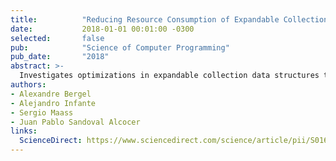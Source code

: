 ```yaml
---
title:          "Reducing Resource Consumption of Expandable Collections: The Pharo Case"
date:           2018-01-01 00:01:00 -0300
selected:       false
pub:            "Science of Computer Programming"
pub_date:       "2018"
abstract: >-
  Investigates optimizations in expandable collection data structures to reduce resource consumption in Pharo.
authors:
- Alexandre Bergel
- Alejandro Infante
- Sergio Maass
- Juan Pablo Sandoval Alcocer
links:
  ScienceDirect: https://www.sciencedirect.com/science/article/pii/S0167642317302940
---
```

